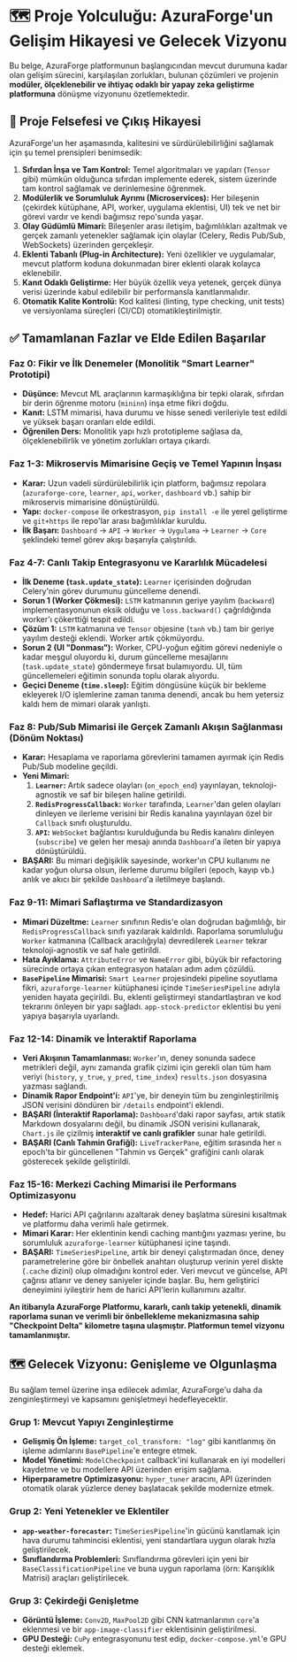 # 🗺️ Proje Yolculuğu: AzuraForge'un Gelişim Hikayesi ve Gelecek Vizyonu

Bu belge, AzuraForge platformunun başlangıcından mevcut durumuna kadar olan gelişim sürecini, karşılaşılan zorlukları, bulunan çözümleri ve projenin **modüler, ölçeklenebilir ve ihtiyaç odaklı bir yapay zeka geliştirme platformuna** dönüşme vizyonunu özetlemektedir.

## 🎯 Proje Felsefesi ve Çıkış Hikayesi

AzuraForge'un her aşamasında, kalitesini ve sürdürülebilirliğini sağlamak için şu temel prensipleri benimsedik:

1.  **Sıfırdan İnşa ve Tam Kontrol:** Temel algoritmaları ve yapıları (`Tensor` gibi) mümkün olduğunca sıfırdan implemente ederek, sistem üzerinde tam kontrol sağlamak ve derinlemesine öğrenmek.
2.  **Modülerlik ve Sorumluluk Ayrımı (Microservices):** Her bileşenin (çekirdek kütüphane, API, worker, uygulama eklentisi, UI) tek ve net bir görevi vardır ve kendi bağımsız repo'sunda yaşar.
3.  **Olay Güdümlü Mimari:** Bileşenler arası iletişim, bağımlılıkları azaltmak ve gerçek zamanlı yetenekler sağlamak için olaylar (Celery, Redis Pub/Sub, WebSockets) üzerinden gerçekleşir.
4.  **Eklenti Tabanlı (Plug-in Architecture):** Yeni özellikler ve uygulamalar, mevcut platform koduna dokunmadan birer eklenti olarak kolayca eklenebilir.
5.  **Kanıt Odaklı Geliştirme:** Her büyük özellik veya yetenek, gerçek dünya verisi üzerinde kabul edilebilir bir performansla kanıtlanmalıdır.
6.  **Otomatik Kalite Kontrolü:** Kod kalitesi (linting, type checking, unit tests) ve versiyonlama süreçleri (CI/CD) otomatikleştirilmiştir.

## ✅ Tamamlanan Fazlar ve Elde Edilen Başarılar
### Faz 0: Fikir ve İlk Denemeler (Monolitik "Smart Learner" Prototipi)
- **Düşünce:** Mevcut ML araçlarının karmaşıklığına bir tepki olarak, sıfırdan bir derin öğrenme motoru (`mininn`) inşa etme fikri doğdu.
- **Kanıt:** LSTM mimarisi, hava durumu ve hisse senedi verileriyle test edildi ve yüksek başarı oranları elde edildi.
- **Öğrenilen Ders:** Monolitik yapı hızlı prototipleme sağlasa da, ölçeklenebilirlik ve yönetim zorlukları ortaya çıkardı.

### Faz 1-3: Mikroservis Mimarisine Geçiş ve Temel Yapının İnşası
- **Karar:** Uzun vadeli sürdürülebilirlik için platform, bağımsız repolara (`azuraforge-core`, `learner`, `api`, `worker`, `dashboard` vb.) sahip bir mikroservis mimarisine dönüştürüldü.
- **Yapı:** `docker-compose` ile orkestrasyon, `pip install -e` ile yerel geliştirme ve `git+https` ile repo'lar arası bağımlılıklar kuruldu.
- **İlk Başarı:** `Dashboard` -> `API` -> `Worker` -> `Uygulama` -> `Learner` -> `Core` şeklindeki temel görev akışı başarıyla çalıştırıldı.

### Faz 4-7: Canlı Takip Entegrasyonu ve Kararlılık Mücadelesi
- **İlk Deneme (`task.update_state`):** `Learner` içerisinden doğrudan Celery'nin görev durumunu güncelleme denendi.
- **Sorun 1 (Worker Çökmesi):** `LSTM` katmanının geriye yayılım (`backward`) implementasyonunun eksik olduğu ve `loss.backward()` çağrıldığında worker'ı çökerttiği tespit edildi.
- **Çözüm 1:** `LSTM` katmanına ve `Tensor` objesine (`tanh` vb.) tam bir geriye yayılım desteği eklendi. Worker artık çökmüyordu.
- **Sorun 2 (UI "Donması"):** Worker, CPU-yoğun eğitim görevi nedeniyle o kadar meşgul oluyordu ki, durum güncelleme mesajlarını (`task.update_state`) göndermeye fırsat bulamıyordu. UI, tüm güncellemeleri eğitimin sonunda toplu olarak alıyordu.
- **Geçici Deneme (`time.sleep`):** Eğitim döngüsüne küçük bir bekleme ekleyerek I/O işlemlerine zaman tanıma denendi, ancak bu hem yetersiz kaldı hem de mimari olarak yanlıştı.

### Faz 8: Pub/Sub Mimarisi ile Gerçek Zamanlı Akışın Sağlanması (Dönüm Noktası)
- **Karar:** Hesaplama ve raporlama görevlerini tamamen ayırmak için Redis Pub/Sub modeline geçildi.
- **Yeni Mimari:**
    1.  **`Learner`:** Artık sadece olayları (`on_epoch_end`) yayınlayan, teknoloji-agnostik ve saf bir bileşen haline getirildi.
    2.  **`RedisProgressCallback`:** `Worker` tarafında, `Learner`'dan gelen olayları dinleyen ve ilerleme verisini bir Redis kanalına yayınlayan özel bir `Callback` sınıfı oluşturuldu.
    3.  **`API`:** `WebSocket` bağlantısı kurulduğunda bu Redis kanalını dinleyen (`subscribe`) ve gelen her mesajı anında `Dashboard`'a ileten bir yapıya dönüştürüldü.
- **BAŞARI:** Bu mimari değişiklik sayesinde, worker'ın CPU kullanımı ne kadar yoğun olursa olsun, ilerleme durumu bilgileri (epoch, kayıp vb.) anlık ve akıcı bir şekilde `Dashboard`'a iletilmeye başlandı.

### Faz 9-11: Mimari Saflaştırma ve Standardizasyon
- **Mimari Düzeltme:** `Learner` sınıfının Redis'e olan doğrudan bağımlılığı, bir `RedisProgressCallback` sınıfı yazılarak kaldırıldı. Raporlama sorumluluğu `Worker` katmanına (Callback aracılığıyla) devredilerek `Learner` tekrar teknoloji-agnostik ve saf hale getirildi.
- **Hata Ayıklama:** `AttributeError` ve `NameError` gibi, büyük bir refactoring sürecinde ortaya çıkan entegrasyon hataları adım adım çözüldü.
- **`BasePipeline` Mimarisi:** `Smart Learner` projesindeki pipeline soyutlama fikri, `azuraforge-learner` kütüphanesi içinde `TimeSeriesPipeline` adıyla yeniden hayata geçirildi. Bu, eklenti geliştirmeyi standartlaştıran ve kod tekrarını önleyen bir yapı sağladı. `app-stock-predictor` eklentisi bu yeni yapıya başarıyla uyarlandı.

### Faz 12-14: Dinamik ve İnteraktif Raporlama
- **Veri Akışının Tamamlanması:** `Worker`'ın, deney sonunda sadece metrikleri değil, aynı zamanda grafik çizimi için gerekli olan tüm ham veriyi (`history`, `y_true`, `y_pred`, `time_index`) `results.json` dosyasına yazması sağlandı.
- **Dinamik Rapor Endpoint'i:** `API`'ye, bir deneyin tüm bu zenginleştirilmiş JSON verisini döndüren bir `/details` endpoint'i eklendi.
- **BAŞARI (İnteraktif Raporlama):** `Dashboard`'daki rapor sayfası, artık statik Markdown dosyalarını değil, bu dinamik JSON verisini kullanarak, `Chart.js` ile çizilmiş **interaktif ve canlı grafikler** sunar hale getirildi.
- **BAŞARI (Canlı Tahmin Grafiği):** `LiveTrackerPane`, eğitim sırasında her `n` epoch'ta bir güncellenen "Tahmin vs Gerçek" grafiğini canlı olarak gösterecek şekilde geliştirildi.

### Faz 15-16: Merkezi Caching Mimarisi ile Performans Optimizasyonu
- **Hedef:** Harici API çağrılarını azaltarak deney başlatma süresini kısaltmak ve platformu daha verimli hale getirmek.
- **Mimari Karar:** Her eklentinin kendi caching mantığını yazması yerine, bu sorumluluk `azuraforge-learner` kütüphanesi içine taşındı.
- **BAŞARI:** `TimeSeriesPipeline`, artık bir deneyi çalıştırmadan önce, deney parametrelerine göre bir önbellek anahtarı oluşturup verinin yerel diskte (`.cache` dizini) olup olmadığını kontrol eder. Veri mevcut ve güncelse, API çağrısı atlanır ve deney saniyeler içinde başlar. Bu, hem geliştirici deneyimini iyileştirir hem de harici API'lerin kullanımını azaltır.

**An itibarıyla AzuraForge Platformu, kararlı, canlı takip yetenekli, dinamik raporlama sunan ve verimli bir önbellekleme mekanizmasına sahip "Checkpoint Delta" kilometre taşına ulaşmıştır. Platformun temel vizyonu tamamlanmıştır.**

## 🗺️ Gelecek Vizyonu: Genişleme ve Olgunlaşma

Bu sağlam temel üzerine inşa edilecek adımlar, AzuraForge'u daha da zenginleştirmeyi ve kapsamını genişletmeyi hedefleyecektir.

### **Grup 1: Mevcut Yapıyı Zenginleştirme**
- **Gelişmiş Ön İşleme:** `target_col_transform: "log"` gibi kanıtlanmış ön işleme adımlarını `BasePipeline`'e entegre etmek.
- **Model Yönetimi:** `ModelCheckpoint` callback'ini kullanarak en iyi modelleri kaydetme ve bu modellere API üzerinden erişim sağlama.
- **Hiperparametre Optimizasyonu:** `hyper_tuner` aracını, API üzerinden otomatik olarak yüzlerce deney başlatacak şekilde modernize etmek.

### **Grup 2: Yeni Yetenekler ve Eklentiler**
- **`app-weather-forecaster`:** `TimeSeriesPipeline`'in gücünü kanıtlamak için hava durumu tahmincisi eklentisi, yeni standartlara uygun olarak hızla geliştirilecek.
- **Sınıflandırma Problemleri:** Sınıflandırma görevleri için yeni bir `BaseClassificationPipeline` ve buna uygun raporlama (örn: Karışıklık Matrisi) araçları geliştirilecek.

### **Grup 3: Çekirdeği Genişletme**
- **Görüntü İşleme:** `Conv2D`, `MaxPool2D` gibi CNN katmanlarının `core`'a eklenmesi ve bir `app-image-classifier` eklentisinin geliştirilmesi.
- **GPU Desteği:** `CuPy` entegrasyonunu test edip, `docker-compose.yml`'e GPU desteği eklemek.